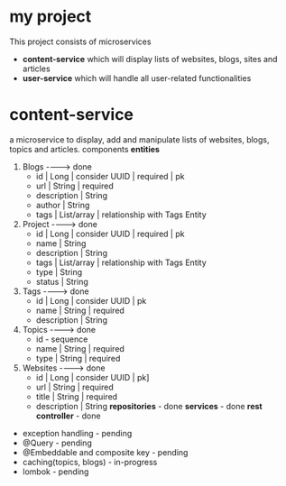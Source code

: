 # my project
This project consists of microservices
- **content-service** which will display lists of websites, blogs, sites and articles
- **user-service** which will handle all user-related functionalities

# content-service
  a microservice to display, add and manipulate lists of websites, blogs, topics and articles.
  components
**entities**
  1. Blogs                                                      ----> done
     - id | Long | consider UUID | required | pk
     - url | String | required
     - description | String
     - author | String
     - tags | List/array | relationship with Tags Entity
  2. Project                                                    ----> done
     - id | Long | consider UUID | required | pk
     - name | String
     - description | String
     - tags | List/array | relationship with Tags Entity
     - type | String
     - status | String
  3. Tags                                                       ----> done
     - id | Long | consider UUID | pk
     - name | String | required
     - description | String
  4. Topics                                                     ----> done
     - id - sequence
     - name | String | required
     - type | String | required
  5. Websites                                                   ----> done
     - id | Long | consider UUID | pk]
     - url | String | required
     - title | String | required
     - description | String
**repositories**                             -  done
**services**                                 -  done
**rest controller**                          -  done

- exception handling                         -  pending
- @Query                                     -  pending
- @Embeddable and composite key              -  pending
- caching(topics, blogs)                     -  in-progress
- lombok                                     -  pending